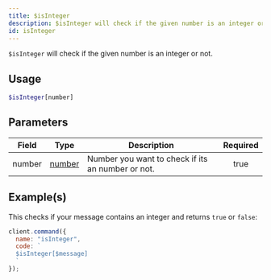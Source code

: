 ```yaml
---
title: $isInteger
description: $isInteger will check if the given number is an integer or not.
id: isInteger
---
```


`$isInteger` will check if the given number is an integer or not.

## Usage

```php
$isInteger[number]
```

## Parameters

| Field  | Type                                                                                              | Description                                       | Required |
| ------ | ------------------------------------------------------------------------------------------------- | ------------------------------------------------- | :------: |
| number | [number](https://developer.mozilla.org/en-US/docs/Web/JavaScript/Reference/Global_Objects/Number) | Number you want to check if its an number or not. |   true   |

## Example(s)

This checks if your message contains an integer and returns `true` or `false`:

```javascript
client.command({
  name: "isInteger",
  code: `
  $isInteger[$message]
  `
});
```
